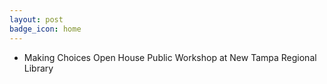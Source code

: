 ```yaml
---
layout: post
badge_icon: home
---
```


* Making Choices Open House Public Workshop at New Tampa Regional Library
